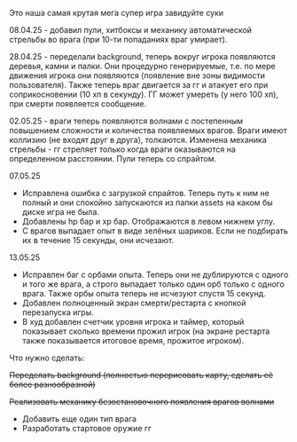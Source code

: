 Это наша самая крутая мега супер игра завидуйте суки

08.04.25 - добавил пули, хитбоксы и механику автоматической стрельбы во врага (при 10-ти попаданиях враг умирает).

28.04.25 - переделали background, теперь вокруг игрока появляются деревья, камни и палки. Они процедурно генерируемые, т.е. по мере движения игрока они появляются (появление вне зоны видимости пользователя). Также теперь враг двигается за гг и атакует его при соприкосновении (10 хп в секунду). ГГ может умереть (у него 100 хп), при смерти появляется сообщение.

02.05.25 - враги теперь появляются волнами с постепенным повышением сложности и количества появляемых врагов. Враги имеют коллизию (не входят друг в друга), толкаются. Изменена механика стрельбы - гг стреляет только когда враги оказываются на определенном расстоянии. Пули теперь со спрайтом.

07.05.25 
- Исправлена ошибка с загрузкой спрайтов. Теперь путь к ним не полный и они спокойно запускаются из папки assets на каком бы диске игра не была.
- Добавлены hp бар и xp бар. Отображаются в левом нижнем углу.
- С врагов выпадает опыт в виде зелёных шариков. Если не подбирать их в течение 15 секунды, они исчезают.

13.05.25 
- Исправлен баг с орбами опыта. Теперь они не дублируются с одного и того же врага, а строго выпадает только один орб только с одного врага. Также орбы опыта теперь не исчезуют спустя 15 секунд.
- Добавлен полноценный экран смерти/рестарта с кнопкой перезапуска игры.
- В худ добавлен счетчик уровня игрока и таймер, который показывает сколько времени прожил игрок (на экране рестарта также показывается итоговое время, прожитое игроком).

Что нужно сделать:

~~Переделать background (полностью перерисовать карту, сделать её более разнообразной)~~

~~Реализовать механику безостановочного появления врагов волнами~~
- Добавить еще один тип врага
- Разработать стартовое оружие гг
